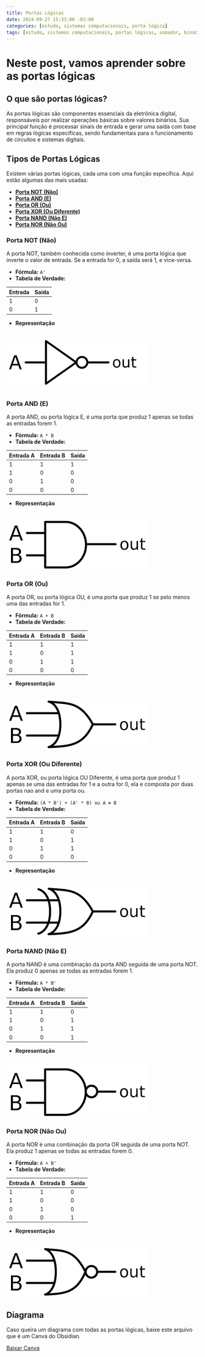 ```yaml
---
title: Portas Lógicas
date: 2024-09-27 15:33:00 -03:00
categories: [estudo, sistemas computacionais, porta lógica]
tags: [estudo, sistemas computacionais, portas lógicas, somador, binário, subtrator]
---
```


# Neste post, vamos aprender sobre as portas lógicas
## O que são portas lógicas?
As portas lógicas são componentes essenciais da eletrônica digital, responsáveis por realizar operações básicas sobre valores binários. Sua principal função é processar sinais de entrada e gerar uma saída com base em regras lógicas específicas, sendo fundamentais para o funcionamento de circuitos e sistemas digitais.

## Tipos de Portas Lógicas
Existem várias portas lógicas, cada uma com uma função específica. Aqui estão algumas das mais usadas:
- [**Porta NOT (Não)**](#porta-not-não)
- [**Porta AND (E)**](#porta-and-e)
- [**Porta OR (Ou)**](#porta-or-ou)
- [**Porta XOR (Ou Diferente)**](#porta-xor-ou-diferente)
- [**Porta NAND (Não E)**](#porta-nand-não-e)
- [**Porta NOR (Não Ou)**](#porta-nor-não-ou)

### Porta NOT (Não)
A porta NOT, também conhecida como inverter, é uma porta lógica que inverte o valor de entrada. Se a entrada for 0, a saída será 1, e vice-versa.

- **Fórmula:** `A'`
- **Tabela de Verdade:**

| Entrada | Saída |
|---------|-------|
|   1     |   0   |
|   0     |   1   |

- **Representação**
<br/>
<img alt="not" src="/assets/img/2024-09-27-portas-logicas/notGate.png" />

### Porta AND (E)
A porta AND, ou porta lógica E, é uma porta que produz 1 apenas se todas as entradas forem 1.

- **Fórmula:** `A * B`
- **Tabela de Verdade:**

| Entrada A | Entrada B | Saída |
|-----------|-----------|-------|
|     1     |     1     |   1   |
|     1     |     0     |   0   |
|     0     |     1     |   0   |
|     0     |     0     |   0   |

- **Representação**
<br/>
<img alt='and' src="/assets/img/2024-09-27-portas-logicas/andGate.png" />

### Porta OR (Ou)
A porta OR, ou porta lógica OU, é uma porta que produz 1 se pelo menos uma das entradas for 1.

- **Fórmula:** `A + B`
- **Tabela de Verdade:**

| Entrada A | Entrada B | Saída |
|-----------|-----------|-------|
|     1     |     1     |   1   |
|     1     |     0     |   1   |
|     0     |     1     |   1   |
|     0     |     0     |   0   |

- **Representação**
<br/>
<img alt='or' src="/assets/img/2024-09-27-portas-logicas/orGate.png" />

### Porta XOR (Ou Diferente)
A porta XOR, ou porta lógica OU Diferente, é uma porta que produz
1 apenas se uma das entradas for 1 e a outra for 0, ela e composta por duas
portas nao and e uma porta ou.

- **Fórmula:** `(A * B') + (A' * B) ou A ⊕ B`
- **Tabela de Verdade:**

| Entrada A | Entrada B | Saída |
|-----------|-----------|-------|
|     1     |     1     |   0   |
|     1     |     0     |   1   |
|     0     |     1     |   1   |
|     0     |     0     |   0   |

- **Representação**
<br/>
<img alt='xor' src="/assets/img/2024-09-27-portas-logicas/xorGate.png" />

### Porta NAND (Não E)
A porta NAND é uma combinação da porta AND seguida de uma porta NOT. Ela produz 0 apenas se todas as entradas forem 1.

- **Fórmula:** `A * B'`
- **Tabela de Verdade:**

| Entrada A | Entrada B | Saída |
|-----------|-----------|-------|
|     1     |     1     |   0   |
|     1     |     0     |   1   |
|     0     |     1     |   1   |
|     0     |     0     |   1   |

- **Representação**
<br/>
<img alt='nand' src="/assets/img/2024-09-27-portas-logicas/nandGate.png" />


### Porta NOR (Não Ou)
A porta NOR é uma combinação da porta OR seguida de uma porta NOT. Ela produz 1 apenas se todas as entradas forem 0.

- **Fórmula:** `A + B'`
- **Tabela de Verdade:**

| Entrada A | Entrada B | Saída |
|-----------|-----------|-------|
|     1     |     1     |   0   |
|     1     |     0     |   0   |
|     0     |     1     |   0   |
|     0     |     0     |   1   |

- **Representação**
<br/>
<img alt='nor' src="/assets/img/2024-09-27-portas-logicas/norGate.png" />


## Diagrama
Caso queira um diagrama com todas as portas lógicas, baixe este arquivo que é um Canva do Obsidian.

<a href="{{ '/assets/img/2024-09-27-portas-logicas/LogicalGates.canvas' |
relative_url }}" download>
  Baixar Canva
</a>

